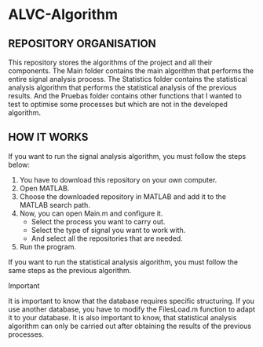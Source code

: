 # ALVC-Algorithm



## REPOSITORY ORGANISATION

This repository stores the algorithms of the project and all their components.
The Main folder contains the main algorithm that performs the entire signal analysis process.
The Statistics folder contains the statistical analysis algorithm that performs the statistical analysis of the previous results.
And the Pruebas folder contains other functions that I wanted to test to optimise some processes but which are not in the developed algorithm.



## HOW IT WORKS

If you want to run the signal analysis algorithm, you must follow the steps below:
  1. You have to download this repository on your own computer.
  2. Open MATLAB.
  3. Choose the downloaded repository in MATLAB and add it to the MATLAB search path.
  4. Now, you can open Main.m and configure it.
      - Select the process you want to carry out.
      - Select the type of signal you want to work with.
      - And select all the repositories that are needed.
  5. Run the program.

If you want to run the statistical analysis algorithm, you must follow the same steps as the previous algorithm. 



> [!IMPORTANT]
> It is important to know that the database requires specific structuring. If you use another database, you have to modify the FilesLoad.m function to adapt it to your database.
> It is also important to know, that statistical analysis algorithm can only be carried out after obtaining the results of the previous processes.
